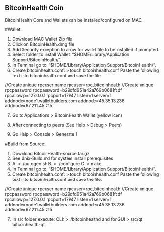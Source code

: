 ## BitcoinHealth Coin

BitcoinHealth Core and Wallets can be installed/configured on MAC. 

#Wallet:

1. Download MAC Wallet Zip file
2. Click on BitcoinHealth.dmg file
3. Add Security exception to allow for wallet file to be installed if prompted.
4. Select folder to install Wallet: “$HOME/Library/Application Support/BitcoinHealth/”.
5. In Terminal go to: “$HOME/Library/Application Support/BitcoinHealth/”. 
6. Create bitcoinhealth.conf:  > touch bitcoinhealth.conf
Paste the following text into bitcoinhealth.conf and save the file.

//Create unique rpcuser name
rpcuser=rpc_bitcoinhealth
//Create unique rpcpassword
rpcpassword=b29dfd951a42a769b0681fcdf
rpcallowip=127.0.0.1
rpcport=17947
listen=1
server=1
addnode=node1.walletbuilders.com
addnode=45.35.13.236
addnode=67.211.45.215

7. Go to Applications > BitcoinHealth Wallet (yellow icon)

8. After connecting to peers (See Help > Debug > Peers)
9. Go Help > Console > Generate 1

#Build from Source:

1. Download BitcoinHealth-source.tar.gz
2. See Unix-Build.md for system install prerequisites
3. A. > ./autogen.sh  B. > ./configure   C. >  make
4. In Terminal go to: “$HOME/Library/Application Support/BitcoinHealth/”. 
6. Create bitcoinhealth.conf:  > touch bitcoinhealth.conf
Paste the following text into bitcoinhealth.conf and save the file.

//Create unique rpcuser name
rpcuser=rpc_bitcoinhealth
//Create unique rpcpassword
rpcpassword=b29dfd951a42a769b0681fcdf
rpcallowip=127.0.0.1
rpcport=17947
listen=1
server=1
addnode=node1.walletbuilders.com
addnode=45.35.13.236
addnode=67.211.45.215

7. In src folder execute: CLI: >  ./bitcoinhealthd  and for GUI > src/qt bitcoinhealth-qt 
